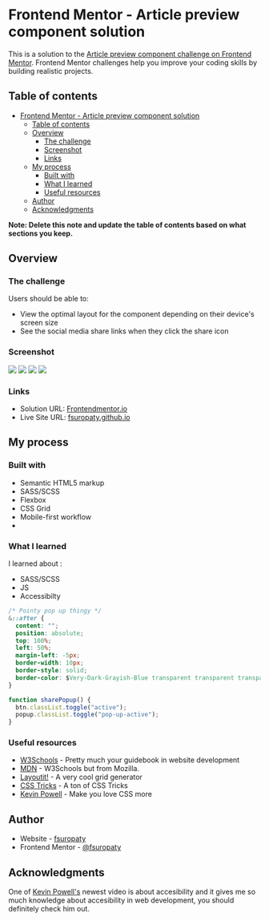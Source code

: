 # Frontend Mentor - Article preview component solution

This is a solution to the [Article preview component challenge on Frontend Mentor](https://www.frontendmentor.io/challenges/article-preview-component-dYBN_pYFT). Frontend Mentor challenges help you improve your coding skills by building realistic projects.

## Table of contents

- [Frontend Mentor - Article preview component solution](#frontend-mentor---article-preview-component-solution)
  - [Table of contents](#table-of-contents)
  - [Overview](#overview)
    - [The challenge](#the-challenge)
    - [Screenshot](#screenshot)
    - [Links](#links)
  - [My process](#my-process)
    - [Built with](#built-with)
    - [What I learned](#what-i-learned)
    - [Useful resources](#useful-resources)
  - [Author](#author)
  - [Acknowledgments](#acknowledgments)

**Note: Delete this note and update the table of contents based on what sections you keep.**

## Overview

### The challenge

Users should be able to:

- View the optimal layout for the component depending on their device's screen size
- See the social media share links when they click the share icon

### Screenshot

![](./images/desktop-screenshot.png)
![](./images/desktop-screenshot-active.png)
![](./images/mobile-screenshot.png)
![](./images/mobile-screenshot-active.png)

### Links

- Solution URL: [Frontendmentor.io](https://www.frontendmentor.io/solutions/article-preview-component-Ors2Z1xqYv)
- Live Site URL: [fsuropaty.github.io](https://fsuropaty.github.io/article-preview-component-challenge/)

## My process

### Built with

- Semantic HTML5 markup
- SASS/SCSS
- Flexbox
- CSS Grid
- Mobile-first workflow
-

### What I learned

I learned about :

- SASS/SCSS
- JS
- Accessibilty

```css
/* Pointy pop up thingy */
&::after {
  content: "";
  position: absolute;
  top: 100%;
  left: 50%;
  margin-left: -5px;
  border-width: 10px;
  border-style: solid;
  border-color: $Very-Dark-Grayish-Blue transparent transparent transparent;
}
```

```js
function sharePopup() {
  btn.classList.toggle("active");
  popup.classList.toggle("pop-up-active");
}
```

### Useful resources

- [W3Schools](https://www.w3schools.com) - Pretty much your guidebook in website development
- [MDN](https://developer.mozilla.org) - W3Schools but from Mozilla.
- [Layoutit!](https://grid.layoutit.com) - A very cool grid generator
- [CSS Tricks](https://css-tricks.com) - A ton of CSS Tricks
- [Kevin Powell](https://www.youtube.com/@KevinPowell) - Make you love CSS more

## Author

- Website - [fsuropaty]()
- Frontend Mentor - [@fsuropaty](https://www.frontendmentor.io/profile/fsuropaty)

## Acknowledgments

One of [Kevin Powell's](https://www.youtube.com/@KevinPowell) newest video is about accesibility and it gives me so much knowledge about accesibility in web development, you should definitely check him out.
